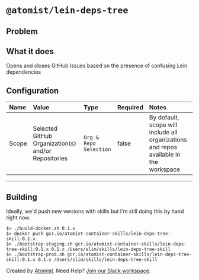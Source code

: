 # `@atomist/lein-deps-tree`

## Problem

## What it does

Opens and closes GitHub Issues based on the presence of confusing Lein dependencies

## Configuration

| Name                   | Value        | Type   | Required | Notes |
| :---                   | :----        | :----  | :---  | :------ | 
| Scope | Selected GitHub Organization(s) and/or Repositories | `Org & Repo Selection` | false | By default, scope will include all organizations and repos available in the workspace  |

---

## Building

Ideally, we'd push new versions with skills but I'm still doing this by hand right now.

```
$> ./build-docker.sh 0.1.x
$> docker push gcr.io/atomist-container-skills/lein-deps-tree-skill:0.1.x
$> ./bootstrap-staging.sh gcr.io/atomist-container-skills/lein-deps-tree-skill:0.1.x 0.1.x /Users/slim/skills/lein-deps-tree-skill
$> ./bootstrap-prod.sh gcr.io/atomist-container-skills/lein-deps-tree-skill:0.1.x 0.1.x /Users/slim/skills/lein-deps-tree-skill
```

Created by [Atomist][atomist].
Need Help?  [Join our Slack workspace][slack].

[atomist]: https://atomist.com/ (Atomist - How Teams Deliver Software)
[slack]: https://join.atomist.com/ (Atomist Community Slack) 
